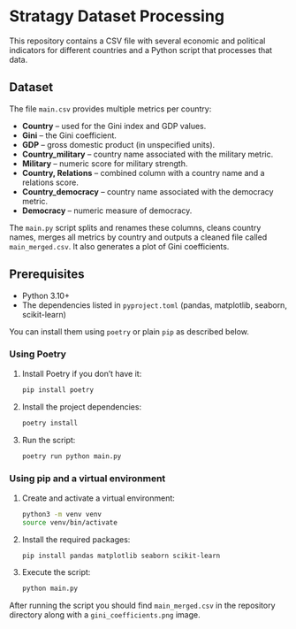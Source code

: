 # Stratagy Dataset Processing

This repository contains a CSV file with several economic and political indicators for different countries and a Python script that processes that data.

## Dataset

The file `main.csv` provides multiple metrics per country:

- **Country** – used for the Gini index and GDP values.
- **Gini** – the Gini coefficient.
- **GDP** – gross domestic product (in unspecified units).
- **Country_military** – country name associated with the military metric.
- **Military** – numeric score for military strength.
- **Country, Relations** – combined column with a country name and a relations score.
- **Country_democracy** – country name associated with the democracy metric.
- **Democracy** – numeric measure of democracy.

The `main.py` script splits and renames these columns, cleans country names, merges all metrics by country and outputs a cleaned file called `main_merged.csv`. It also generates a plot of Gini coefficients.

## Prerequisites

- Python 3.10+
- The dependencies listed in `pyproject.toml` (pandas, matplotlib, seaborn, scikit-learn)

You can install them using `poetry` or plain `pip` as described below.

### Using Poetry

1. Install Poetry if you don’t have it:
   ```bash
   pip install poetry
   ```
2. Install the project dependencies:
   ```bash
   poetry install
   ```
3. Run the script:
   ```bash
   poetry run python main.py
   ```

### Using pip and a virtual environment

1. Create and activate a virtual environment:
   ```bash
   python3 -m venv venv
   source venv/bin/activate
   ```
2. Install the required packages:
   ```bash
   pip install pandas matplotlib seaborn scikit-learn
   ```
3. Execute the script:
   ```bash
   python main.py
   ```

After running the script you should find `main_merged.csv` in the repository directory along with a `gini_coefficients.png` image.

